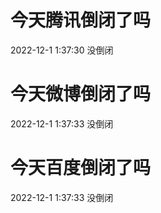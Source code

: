 # 今天腾讯倒闭了吗

2022-12-1 1:37:30 没倒闭

# 今天微博倒闭了吗

2022-12-1 1:37:33 没倒闭

# 今天百度倒闭了吗

2022-12-1 1:37:33 没倒闭

